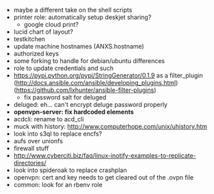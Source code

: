 - maybe a different take on the shell scripts
- printer role: automatically setup deskjet sharing?
  - google cloud print?
- lucid chart of layout?
- testkitchen
- update machine hostnames (ANXS.hostname)
- authorized keys
- some forking to handle for debian/ubuntu differences
- role to update credentials and such
- https://pypi.python.org/pypi/StringGenerator/0.1.9 as a filter_plugin (http://docs.ansible.com/ansible/developing_plugins.html) (https://github.com/lxhunter/ansible-filter-plugins)
  - fix password salt for deluged
- deluged: eh... can't encrypt deluge password properly
- **openvpn-server: fix hardcoded elements**
- acdcli: rename to acd_cli
- muck with history: http://www.computerhope.com/unix/uhistory.htm
- look into s3ql to replace encfs?
- aufs over unionfs
- firewall stuff
- http://www.cyberciti.biz/faq/linux-inotify-examples-to-replicate-directories/
- look into spideroak to replace crashplan
- openvpn: cert and key needs to get cleared out of the .ovpn file
- common: look for an rbenv role
